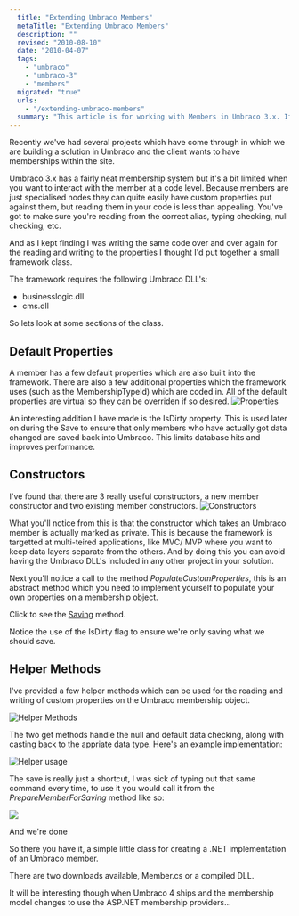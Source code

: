 ```yaml
---
  title: "Extending Umbraco Members"
  metaTitle: "Extending Umbraco Members"
  description: ""
  revised: "2010-08-10"
  date: "2010-04-07"
  tags: 
    - "umbraco"
    - "umbraco-3"
    - "members"
  migrated: "true"
  urls: 
    - "/extending-umbraco-members"
  summary: "This article is for working with Members in Umbraco 3.x. If you're looking to work with Members in Umbraco 4.x then refer to <a href=\"/umbraco-members-profiles\">this article</a>."
---
```

Recently we've had several projects which have come through in which we are building a solution in Umbraco and the client wants to have memberships within the site.

Umbraco 3.x has a fairly neat membership system but it's a bit limited when you want to interact with the member at a code level. Because members are just specialised nodes they can quite easily have custom properties put against them, but reading them in your code is less than appealing.
You've got to make sure you're reading from the correct alias, typing checking, null checking, etc.

And as I kept finding I was writing the same code over and over again for the reading and writing to the properties I thought I'd put together a small framework class.

The framework requires the following Umbraco DLL's:
* businesslogic.dll
* cms.dll

So lets look at some sections of the class.

## Default Properties ##

A member has a few default properties which are also built into the framework. There are also a few additional properties which the framework uses (such as the MembershipTypeId) which are coded in. All of the default properties are virtual so they can be overriden if so desired.
![Properties][1]

An interesting addition I have made is the IsDirty property. This is used later on during the Save to ensure that only members who have actually got data changed are saved back into Umbraco. This limits database hits and improves performance.

## Constructors ##

I've found that there are 3 really useful constructors, a new member constructor and two existing member constructors.
![Constructors][2]

What you'll notice from this is that the constructor which takes an Umbraco member is actually marked as private. This is because the framework is targetted at multi-teired applications, like MVC/ MVP where you want to keep data layers separate from the others. And by doing this you can avoid having the Umbraco DLL's included in any other project in your solution.

Next you'll notice a call to the method *PopulateCustomProperties*, this is an abstract method which you need to implement yourself to populate your own properties on a membership object.

Click to see the [Saving][3] method.

Notice the use of the IsDirty flag to ensure we're only saving what we should save.

## Helper Methods ##

I've provided a few helper methods which can be used for the reading and writing of custom properties on the Umbraco membership object.

![Helper Methods][4]

The two get methods handle the null and default data checking, along with casting back to the appriate data type. Here's an example implementation:

![Helper usage][5]

The save is really just a shortcut, I was sick of typing out that same command every time, to use it you would call it from the *PrepareMemberForSaving* method like so:

![][6]

And we're done

So there you have it, a simple little class for creating a .NET implementation of an Umbraco member.

There are two downloads available, Member.cs or a compiled DLL.

It will be interesting though when Umbraco 4 ships and the membership model changes to use the ASP.NET membership providers...

  [1]: http://www.aaron-powell.com/get/media/746/umbmember01.png
  [2]: http://www.aaron-powell.com/get/media/751/umbmember02.png
  [3]: http://www.aaron-powell.com/get/media/756/umbmember03.png
  [4]: http://www.aaron-powell.com/get/media/761/umbmember04.jpg
  [5]: http://www.aaron-powell.com/get/media/766/umbmember05.jpg
  [6]: http://www.aaron-powell.com/get/media/771/umbmember06.jpg

